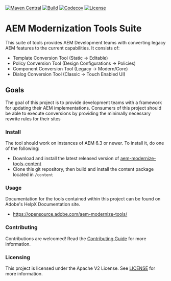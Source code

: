 <!--
Copyright 2020 Adobe. All rights reserved.
This file is licensed to you under the Apache License, Version 2.0 (the "License");
you may not use this file except in compliance with the License. You may obtain a copy
of the License at http://www.apache.org/licenses/LICENSE-2.0

Unless required by applicable law or agreed to in writing, software distributed under
the License is distributed on an "AS IS" BASIS, WITHOUT WARRANTIES OR REPRESENTATIONS
OF ANY KIND, either express or implied. See the License for the specific language
governing permissions and limitations under the License.
-->
[![Maven Central](https://img.shields.io/maven-central/v/com.adobe.cq/aem-modernize-tools)](https://search.maven.org/artifact/com.adobe.cq/aem-modernize-tools)
[![Build](https://github.com/adobe/aem-modernize-tools/workflows/Snapshot%20Deploy/badge.svg)](https://github.com/adobe/aem-modernize-tools/actions?query=workflow%3Averify)
[![Codecov](https://img.shields.io/codecov/c/github/adobe/aem-modernize-tools)](https://codecov.io/gh/adobe/aem-modernize-tools)
[![License](https://img.shields.io/badge/License-Apache%202.0-blue.svg)](https://opensource.org/licenses/Apache-2.0)


# AEM Modernization Tools Suite

This suite of tools provides AEM Development teams with converting legacy AEM features to the current capabilities. It consists of:

* Template Conversion Tool (Static -> Editable)
* Policy Conversion Tool (Design Configurations -> Policies)
* Component Conversion Tool (Legacy -> Modern/Core)
* Dialog Conversion Tool (Classic -> Touch Enabled UI)


## Goals

The goal of this project is to provide development teams with a framework for updating their AEM implementations. Consumers of this project should be able to execute conversions by providing the minimally necessary rewrite rules for their sites 


### Install

The tool should work on instances of AEM 6.3 or newer. To install it, do one of the following:

  * Download and install the latest released version of [aem-modernize-tools-content](https://repo.adobe.com/nexus/content/groups/public/com/adobe/cq/aem-modernize-tools-content/)
  * Clone this git repository, then build and install the content package located in `/content`

### Usage

Documentation for the tools contained within this project can be found on Adobe's HelpX Documentation site.

  * https://opensource.adobe.com/aem-modernize-tools/

### Contributing

Contributions are welcomed! Read the [Contributing Guide](.github/CONTRIBUTING.md) for more information.

### Licensing

This project is licensed under the Apache V2 License. See [LICENSE](LICENSE) for more information.
